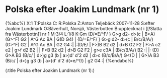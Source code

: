 # Polska efter Joakim Lundmark (nr 1)

{%abc%}
X:1
T:Polska
C:
R:Polska
Z:Anton Teljebäck 2007-11-28
S:efter Joakim Lundmark
O:Bäverhult, Norsjö, Västerbotten
B:upptecknat i [[!Slatta fra Wästerbottn]] nr 1
M:3/4
L:1/8
K:Gm
{D/=E/^F/ } G>g d2- d>(c | B>A) (G>^F) G2 | A^G Ac BA | G(D G4) |
{D/=E/^F/ } G>g d2- d>(c | B/c/B/A/) (G>^F) G2 |  A^G Ac BA | G2 G4 :|
|:(D/E/ | F>)B B2 d2  | d>B G2 F2 | F>A c2 e2 | g>f d2 B2 |
| F>B B2 d2  | d>B G2 F2 | g>e c3A | (B/c/B/A/) B2 :|
|: {D} G>A B3 (B/c/ | d>)g g3 (b | a>)d' d'2 d2 | d>c (B/c/B/A/) G<(D |
| G>)A B3 (B/c/ | d>)g g3 (b | a>)d' d'2 d(=e/^f/) | g2 G4 :|
{%endabc%}

(:title Polska efter Joakim Lundmark (nr 1):)
